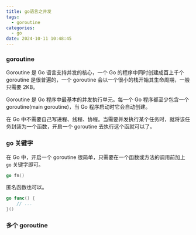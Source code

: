 ```yaml
---
title: go语言之并发
tags:
  - goroutine
categories:
  - go
date: 2024-10-11 10:48:45
---
```


### goroutine

Goroutine 是 Go 语言支持并发的核心，一个 Go 的程序中同时创建成百上千个 goroutine 是很普遍的，一个 goroutine 会以一个很小的栈开始其生命周期，一般只需要 2KB。

Goroutine 是 Go 程序中最基本的并发执行单元。每一个 Go 程序都至少包含一个 goroutine(main goroutine)，当 Go 程序启动时它会自动创建。

在 Go 中不需要自己写进程、线程、协程。当需要并发执行某个任务时，就将该任务封装为一个函数，开启一个 goroutine 去执行这个函就可以了。

### go 关键字

在 Go 中，开启一个 goroutine 很简单，只需要在一个函数或方法的调用前加上 `go` 关键字即可。

```go
go fn()
```

匿名函数也可以。

```go
go func() {
    // ...
}()
```

### 多个 goroutine
